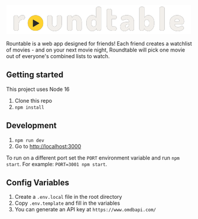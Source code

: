 ![logo](./public/logo.png "Roundtable")

Rountable is a web app designed for friends! Each friend creates a watchlist of movies - and on your next movie night, Roundtable will pick one movie out of everyone's combined lists to watch.

## Getting started

This project uses Node 16

1. Clone this repo
1. `npm install`

## Development

1. `npm run dev`
1. Go to [http://localhost:3000](http://localhost:3000)

To run on a different port set the `PORT` environment variable and run `npm start`. For example: `PORT=3001 npm start`.

## Config Variables

1. Create a `.env.local` file in the root directory
1. Copy `.env.template` and fill in the variables
1. You can generate an API key at `https://www.omdbapi.com/`
